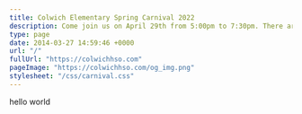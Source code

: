 ```yaml
---
title: Colwich Elementary Spring Carnival 2022
description: Come join us on April 29th from 5:00pm to 7:30pm. There are plenty of games for the kids to enjoy, raffles to be won, and money to be raised for Colwich Elementary School.
type: page
date: 2014-03-27 14:59:46 +0000
url: "/"
fullUrl: "https://colwichhso.com"
pageImage: "https://colwichhso.com/og_img.png"
stylesheet: "/css/carnival.css"
---
```

hello world